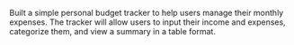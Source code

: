 Built a simple personal budget tracker to help users manage their monthly expenses. The tracker will allow users to input their income and expenses, categorize them, and view a summary in a table format.
